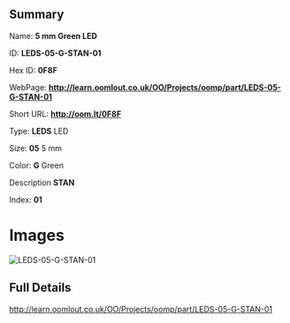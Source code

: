 

## Summary
 
Name: __5 mm Green LED__

ID: __LEDS-05-G-STAN-01__

Hex ID: __0F8F__

WebPage: __http://learn.oomlout.co.uk/OO/Projects/oomp/part/LEDS-05-G-STAN-01__

Short URL: __http://oom.lt/0F8F__


Type: __LEDS__ LED 

Size: __05__ 5 mm 

Color: __G__ Green 

Description __STAN__  

Index: __01__


# Images
![LEDS-05-G-STAN-01](http://oomlout.com/oomp-gen/parts/LEDS-05-G-STAN-01/LEDS-05-G-STAN-01_420.jpg)



## Full Details

 http://learn.oomlout.co.uk/OO/Projects/oomp/part/LEDS-05-G-STAN-01














